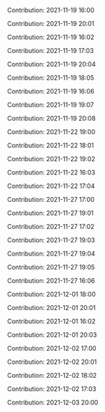 Contribution: 2021-11-19 16:00

Contribution: 2021-11-19 20:01

Contribution: 2021-11-19 16:02

Contribution: 2021-11-19 17:03

Contribution: 2021-11-19 20:04

Contribution: 2021-11-19 18:05

Contribution: 2021-11-19 16:06

Contribution: 2021-11-19 19:07

Contribution: 2021-11-19 20:08

Contribution: 2021-11-22 19:00

Contribution: 2021-11-22 18:01

Contribution: 2021-11-22 19:02

Contribution: 2021-11-22 16:03

Contribution: 2021-11-22 17:04

Contribution: 2021-11-27 17:00

Contribution: 2021-11-27 19:01

Contribution: 2021-11-27 17:02

Contribution: 2021-11-27 19:03

Contribution: 2021-11-27 19:04

Contribution: 2021-11-27 19:05

Contribution: 2021-11-27 16:06

Contribution: 2021-12-01 18:00

Contribution: 2021-12-01 20:01

Contribution: 2021-12-01 16:02

Contribution: 2021-12-01 20:03

Contribution: 2021-12-02 17:00

Contribution: 2021-12-02 20:01

Contribution: 2021-12-02 18:02

Contribution: 2021-12-02 17:03

Contribution: 2021-12-03 20:00

